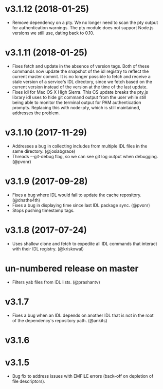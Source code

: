 
# v3.1.12 (2018-01-25)

- Remove dependency on a pty. We no longer need to scan the pty output
  for authentication warnings. The pty module does not support Node.js versions
  we still use, dating back to 0.10.

# v3.1.11 (2018-01-25)

- Fixes fetch and update in the absence of version tags. Both of these commands
  now update the snapshot of the idl registry to reflect the current master
  commit. It is no longer possible to fetch and receive a stale version of a
  service's IDL directory, since we fetch based on the current version instead
  of the version at the time of the last update.
- Fixes idl for Mac OS X High Sierra. This OS update breaks the pty.js library
  idl uses to hide git command output from the user while still being able to
  monitor the terminal output for PAM authentication prompts. Replacing this
  with node-pty, which is still maintained, addresses the problem.


# v3.1.10 (2017-11-29)

- Addresses a bug in collecting includes from multiple IDL files in the same
  directory. (@josiabgrace)
- Threads --git-debug flag, so we can see git log output when debugging. (@pvonr)


# v3.1.9 (2017-09-28)

- Fixes a bug where IDL would fail to update the cache repository. (@dnathe4th)
- Fixes a bug in displaying time since last IDL package sync. (@pvonr)
- Stops pushing timestamp tags.


# v3.1.8 (2017-07-24)

- Uses shallow clone and fetch to expedite all IDL commands that interact with
  their IDL registry. (@kriskowal)


# un-numbered release on master

- Filters yab files from IDL lists. (@prashantv)


# v3.1.7

- Fixes a bug when an IDL depends on another IDL that is not in the root of the
  dependency's repository path. (@ankits)


# v3.1.6


# v3.1.5

- Bug fix to address issues with EMFILE errors
  (back-off on depletion of file descriptors).
